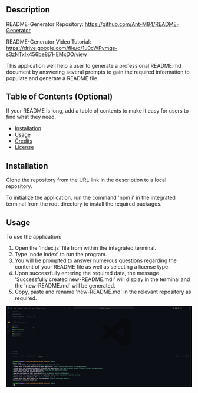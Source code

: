 # <README-Generator>

## Description

README-Generator Repository: https://github.com/Ant-M84/README-Generator

README-Generator Video Tutorial: https://drive.google.com/file/d/1u0cWPymqs-s3zNTxIx456be8j7HEMxDO/view

This application well help a user to generate a professional README.md document by answering several prompts to gain the required information to populate and generate a README file.

## Table of Contents (Optional)

If your README is long, add a table of contents to make it easy for users to find what they need.

- [Installation](#installation)
- [Usage](#usage)
- [Credits](#credits)
- [License](#license)

## Installation

Clone the repository from the URL link in the description to a local repository.

To initialize the application, run the command 'npm i' in the integrated terminal from the root directory to install the required packages.

## Usage

To use the application:

1. Open the 'index.js' file from within the integrated terminal.
2. Type 'node index' to run the program.
3. You will be prompted to answer numerous questions regarding the content of your README file as well as selecting a license type.
4. Upon successfully entering the required data, the message 'Successfully created new-README.md!' will display in the terminal and the 'new-README.md' will be generated.
5. Copy, paste and rename 'new-README.md' in the relevant repository as required.

![README-Generator Application](./images/application-screenshot.jpg)
